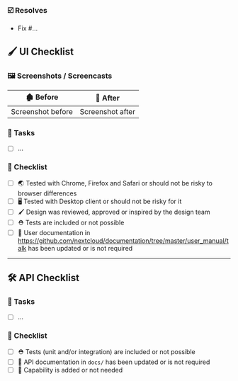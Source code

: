 ### ☑️ Resolves

* Fix #…

<!--
░░░░░░░░░░░░░░░░░░░░
░█████░░█████░█████░
░░███░░░░███░░░███░░
░░███░░░░███░░░███░░
░░███░░░░███░░░███░░
░░░████████░░░█████░
░░░░░░░░░░░░░░░░░░░░

Feel free to remove this section when your PR is only touching backend/API code
-->

## 🖌️ UI Checklist

### 🖼️ Screenshots / Screencasts

🏚️ Before | 🏡 After
-- | --
Screenshot before | Screenshot after

<!-- ☀️ Light theme | 🌑 Dark Theme -->

### 🚧 Tasks

- [ ] ...

### 🏁 Checklist

- [ ] 🌏 Tested with Chrome, Firefox and Safari or should not be risky to browser differences
- [ ] 🖥️ Tested with Desktop client or should not be risky for it 
- [ ] 🖌️ Design was reviewed, approved or inspired by the design team
- [ ] ⛑️ Tests are included or not possible
- [ ] 📗 User documentation in https://github.com/nextcloud/documentation/tree/master/user_manual/talk has been updated or is not required

---

<!--
░░░░░░░░░░░░░░░░░░░░░░░░░░░░░░
░░░███████░░░█████████░░█████░
░░███░░░███░░░███░░░███░░███░░
░░█████████░░░████████░░░███░░
░░███░░░███░░░███░░░░░░░░███░░
░█████░█████░█████░░░░░░█████░
░░░░░░░░░░░░░░░░░░░░░░░░░░░░░░

Feel free to remove this section when your PR is only touching frontend/UI code
-->

## 🛠️ API Checklist

### 🚧 Tasks

- [ ] ...

### 🏁 Checklist

- [ ] ⛑️ Tests (unit and/or integration) are included or not possible
- [ ] 📘 API documentation in `docs/` has been updated or is not required
- [ ] 🔖 Capability is added or not needed 
